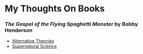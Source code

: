 # My Thoughts On Books

### *The Gospel of the Flying Spaghetti Monster* by Bobby Henderson
* [Alternative Theories](/Book%20Notes/Alternatve%20Theories)
* [Supernatural Science](/Book%20Notes/Supernatural%20Science)

